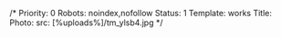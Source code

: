 /*
Priority: 0
Robots: noindex,nofollow
Status: 1
Template: works
Title: 
Photo: 
  src: [%uploads%]/tm_ylsb4.jpg
*/
